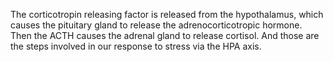 The corticotropin releasing factor is released from the hypothalamus, which
causes the pituitary gland to release the adrenocorticotropic hormone. Then the
ACTH causes the adrenal gland to release cortisol. And those are the steps
involved in our response to stress via the HPA axis.
